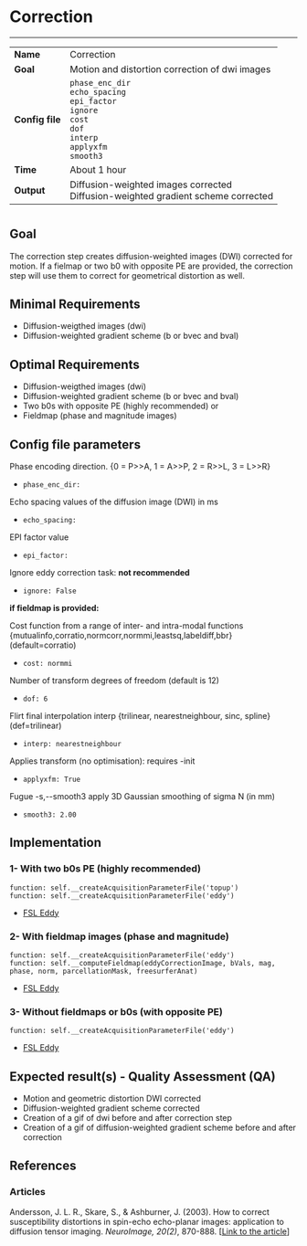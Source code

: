# Correction
---

|                |                                                       |
|----------------|-------------------------------------------------------|
|**Name**        | Correction                                            |
|**Goal**        | Motion and distortion correction of dwi images        |
|**Config file** | `phase_enc_dir` <br> `echo_spacing` <br> `epi_factor` <br> `ignore` <br> `cost` <br> `dof` <br> `interp` <br> `applyxfm` <br> `smooth3`                             |
|**Time**        | About 1 hour                                          |
|**Output**      | Diffusion-weighted images corrected <br> Diffusion-weighted gradient scheme corrected|

#

## Goal

The correction step creates diffusion-weighted images (DWI) corrected for motion. 
If a fielmap or two b0 with opposite PE are provided, the correction step will use them to correct for geometrical distortion as well.


## Minimal Requirements

- Diffusion-weigthed images (dwi)
- Diffusion-weighted gradient scheme (b or bvec and bval)

## Optimal Requirements

- Diffusion-weigthed images (dwi)
- Diffusion-weighted gradient scheme (b or bvec and bval)
- Two b0s with opposite PE (highly recommended)
or
- Fieldmap (phase and magnitude images)

## Config file parameters

Phase encoding direction.  {0 = P>>A, 1 = A>>P, 2 = R>>L, 3 = L>>R}
- `phase_enc_dir:`

Echo spacing values of the diffusion image (DWI) in ms
- `echo_spacing:`

EPI factor value
- `epi_factor:`

Ignore eddy correction task: **not recommended**
- `ignore: False`

**if fieldmap is provided:**

Cost function from a range of inter- and intra-modal functions {mutualinfo,corratio,normcorr,normmi,leastsq,labeldiff,bbr} (default=corratio)
- `cost: normmi`

Number of transform degrees of freedom (default is 12)
- `dof: 6`

Flirt final interpolation interp {trilinear, nearestneighbour, sinc, spline}  (def=trilinear)
- `interp: nearestneighbour`

Applies transform (no optimisation): requires -init
- `applyxfm: True`

Fugue -s,--smooth3	apply 3D Gaussian smoothing of sigma N (in mm)
- `smooth3: 2.00`

## Implementation

### 1- With two b0s PE (highly recommended)

```{.python}
function: self.__createAcquisitionParameterFile('topup')
function: self.__createAcquisitionParameterFile('eddy')
```

- <a href="http://fsl.fmrib.ox.ac.uk/fsl/fslwiki/eddy" target="_blank">FSL Eddy</a>

### 2- With fieldmap images (phase and magnitude)

```{.python}
function: self.__createAcquisitionParameterFile('eddy')
function: self.__computeFieldmap(eddyCorrectionImage, bVals, mag, phase, norm, parcellationMask, freesurferAnat)
```

- <a href="http://fsl.fmrib.ox.ac.uk/fsl/fslwiki/eddy" target="_blank">FSL Eddy</a>

### 3- Without fieldmaps or b0s (with opposite PE)

```{.python}
function: self.__createAcquisitionParameterFile('eddy')
```

- <a href="http://fsl.fmrib.ox.ac.uk/fsl/fslwiki/eddy" target="_blank">FSL Eddy</a>

## Expected result(s) - Quality Assessment (QA)

- Motion and geometric distortion DWI corrected
- Diffusion-weighted gradient scheme corrected
- Creation of a gif of dwi before and after correction step
- Creation of a gif of diffusion-weighted gradient scheme before and after correction
 
## References

### Articles

Andersson, J. L. R., Skare, S., & Ashburner, J. (2003). How to correct susceptibility distortions in spin-echo echo-planar images: application to diffusion tensor imaging. *NeuroImage, 20(2)*, 870-888. [<a href="http://www.ncbi.nlm.nih.gov/pubmed/14568458" target="_blank">Link to the article</a>]

